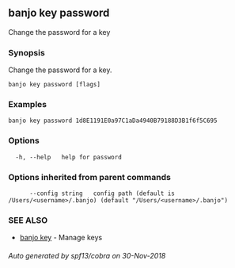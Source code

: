 ## banjo key password

Change the password for a key

### Synopsis

Change the password for a key.

```
banjo key password [flags]
```

### Examples

```
banjo key password 1d8E1191E0a97C1aDa4940B79188D3B1f6f5C695
```

### Options

```
  -h, --help   help for password
```

### Options inherited from parent commands

```
      --config string   config path (default is /Users/<username>/.banjo) (default "/Users/<username>/.banjo")
```

### SEE ALSO

* [banjo key](banjo_key.md)	 - Manage keys

###### Auto generated by spf13/cobra on 30-Nov-2018
